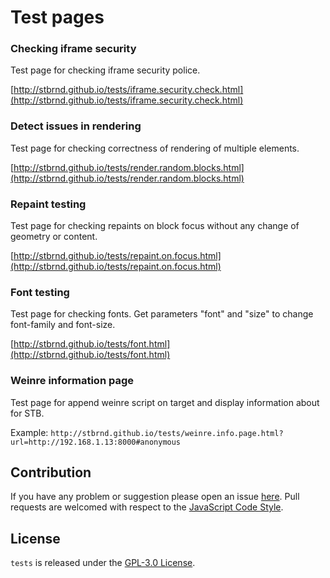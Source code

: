 Test pages
==========

### Checking iframe security

Test page for checking iframe security police.

[http://stbrnd.github.io/tests/iframe.security.check.html](http://stbrnd.github.io/tests/iframe.security.check.html)


### Detect issues in rendering

Test page for checking correctness of rendering of multiple elements.

[http://stbrnd.github.io/tests/render.random.blocks.html](http://stbrnd.github.io/tests/render.random.blocks.html)


### Repaint testing

Test page for checking repaints on block focus without any change of geometry or content.

[http://stbrnd.github.io/tests/repaint.on.focus.html](http://stbrnd.github.io/tests/repaint.on.focus.html)

### Font testing

Test page for checking fonts. Get parameters "font" and "size" to change font-family and font-size.

[http://stbrnd.github.io/tests/font.html](http://stbrnd.github.io/tests/font.html)

### Weinre information page

Test page for append weinre script on target and display information about for STB.

Example:
`http://stbrnd.github.io/tests/weinre.info.page.html?url=http://192.168.1.13:8000#anonymous`


## Contribution

If you have any problem or suggestion please open an issue [here](https://github.com/stbrnd/tests).
Pull requests are welcomed with respect to the [JavaScript Code Style](https://github.com/DarkPark/jscs).


## License

`tests` is released under the [GPL-3.0 License](http://opensource.org/licenses/GPL-3.0).
